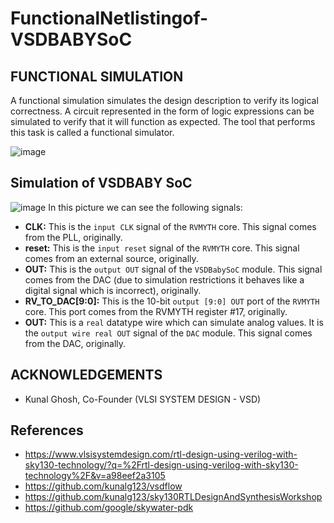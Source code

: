 # FunctionalNetlistingof-VSDBABYSoC


## FUNCTIONAL SIMULATION

A functional simulation simulates the design description to verify its logical correctness. A circuit represented in the form of logic expressions can be simulated to verify that it will function as expected. The tool that performs this task is called a functional simulator.

![image](https://user-images.githubusercontent.com/55539862/178995072-9dab76bc-da90-49f3-bfed-7e5ff88f76eb.png)


## Simulation of VSDBABY SoC

![image](https://user-images.githubusercontent.com/55539862/180016443-a20bbf7c-1899-42f4-aab4-1660d1fae483.png)
In this picture we can see the following signals:

  * **CLK:** This is the `input CLK` signal of the `RVMYTH` core. This signal comes from the PLL, originally.
  * **reset:** This is the `input reset` signal of the `RVMYTH` core. This signal comes from an external source, originally.
  * **OUT:** This is the `output OUT` signal of the `VSDBabySoC` module. This signal comes from the DAC (due to simulation restrictions it behaves like a digital signal which is incorrect), originally.
  * **RV_TO_DAC[9:0]:** This is the 10-bit `output [9:0] OUT` port of the `RVMYTH` core. This port comes from the RVMYTH register #17, originally.
  * **OUT:** This is a `real` datatype wire which can simulate analog values. It is the `output wire real OUT` signal of the `DAC` module. This signal comes from the DAC, originally.


## ACKNOWLEDGEMENTS

  * Kunal Ghosh, Co-Founder (VLSI SYSTEM DESIGN - VSD)
  
## References
   * https://www.vlsisystemdesign.com/rtl-design-using-verilog-with-sky130-technology/?q=%2Frtl-design-using-verilog-with-sky130-technology%2F&v=a98eef2a3105
   * https://github.com/kunalg123/vsdflow
   * https://github.com/kunalg123/sky130RTLDesignAndSynthesisWorkshop
   * https://github.com/google/skywater-pdk


